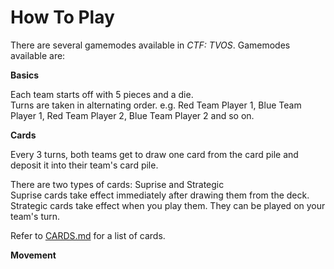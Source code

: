 How To Play
===========

There are several gamemodes available in _CTF: TVOS_.
Gamemodes available are:

**Basics**

Each team starts off with 5 pieces and a die.<br>
Turns are taken in alternating order. e.g. Red Team Player 1, Blue Team Player 1, Red Team Player 2, Blue Team Player 2 and so on.

**Cards**

Every 3 turns, both teams get to draw one card from the card pile and deposit it into their team's card pile.

There are two types of cards: Suprise and Strategic<br>
Suprise cards take effect immediately after drawing them from the deck.<br>
Strategic cards take effect when you play them. They can be played on your team's turn.

Refer to [CARDS.md](https://github.com/petster101/Capture-The-Flag/blob/master/Rules/CARDS.md) for a list of cards.

**Movement**